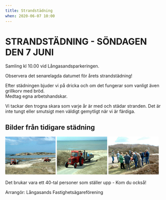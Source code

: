 ```yaml
---
title: Strandstädning
when: 2020-06-07 10:00 
---
```

<h1>STRANDSTÄDNING - SÖNDAGEN DEN 7 JUNI</h1>

Samling kl 10.00 vid Långasandsparkeringen.

Observera det senarelagda datumet för årets strandstädning! 

Efter städningen bjuder vi på dricka och om det fungerar som vanligt även grillkorv med bröd.<br>Medtag egna arbetshandskar.

Vi tackar den trogna skara som varje år är med och städar stranden.
Det är inte tungt eller smutsigt men väldigt gemytligt när vi är färdiga.

<h2>Bilder från tidigare städning</h2>

<img width="160" height="120" class="alignright size-full wp-image-60" alt="040424-01" src="/assets/images/040424-01.jpg" />
<img width="160" height="120" class="alignright size-full wp-image-61" alt="040424-02" src="/assets/images/040424-02.jpg" />
<img width="160" height="120" class="alignright size-full wp-image-62" alt="040424-03" src="/assets/images/040424-03.jpg" />

Det brukar vara ett 40-tal personer som ställer upp - Kom du också!

Arrangör: Långasands Fastighetsägareförening